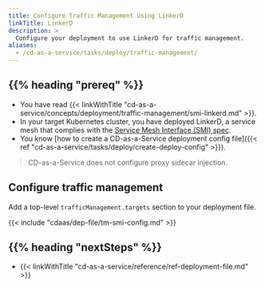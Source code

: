 ```yaml
---
title: Configure Traffic Management Using LinkerD
linkTitle: LinkerD
description: >
  Configure your deployment to use LinkerD for traffic management.
aliases:
  - /cd-as-a-service/tasks/deploy/traffic-management/
---
```


## {{% heading "prereq" %}}

* You have read {{< linkWithTitle "cd-as-a-service/concepts/deployment/traffic-management/smi-linkerd.md" >}}.
* In your target Kubernetes cluster, you have deployed LinkerD, a service mesh that complies with the [Service Mesh Interface (SMI) spec](https://github.com/servicemeshinterface/smi-spec).
* You know [how to create a CD-as-a-Service deployment config file]({{< ref "cd-as-a-service/tasks/deploy/create-deploy-config" >}}).

>CD-as-a-Service does not configure proxy sidecar injection.

## Configure traffic management

Add a top-level `trafficManagement.targets` section to your deployment file.

{{< include "cdaas/dep-file/tm-smi-config.md" >}}

## {{% heading "nextSteps" %}}

* {{< linkWithTitle "cd-as-a-service/reference/ref-deployment-file.md" >}}
